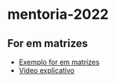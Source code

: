 # mentoria-2022

## For em matrizes
- [Exemplo for em matrizes](for-in-matrix.js)
- [Vídeo explicativo](https://drive.google.com/file/d/1WqJRO9hrPdSNMdZ-SndlnVOxx7FLdIUk/view?usp=sharing)